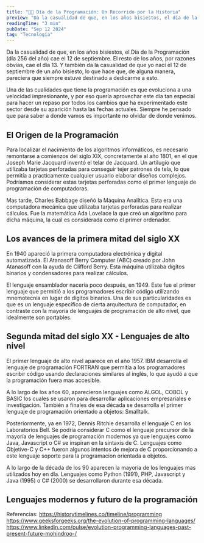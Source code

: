 ```yaml
---
title: "👨‍💻 Día de la Programación: Un Recorrido por la Historia"
preview: "Da la casualidad de que, en los años bisiestos, el día de la programación (día 256 del año), cae en 12 de septiembre. El resto de años, por razones obvias, cae el día 13. Y también da la casualidad..."
readingTime: "3 min"
pubDate: "Sep 12 2024"
tag: "Tecnología"
---
```


Da la casualidad de que, en los años bisiestos, el Día de la Programación (día 256 del año) cae el 12 de septiembre. El resto de los años, por razones obvias, cae el día 13. Y también da la casualidad de que yo nací el 12 de septiembre de un año bisiesto, lo que hace que, de alguna manera, pareciera que siempre estuve destinado a dedicarme a esto.

Una de las cualidades que tiene la programación es que evoluciona a una velocidad impresionante, y por eso quería aprovechar este día tan especial para hacer un repaso por todos los cambios que ha experimentado este sector desde su aparición hasta las fechas actuales. Siempre he pensado que para saber a donde vamos es importante no olvidar de donde venimos.

## El Origen de la Programación
Para localizar el nacimiento de los algoritmos informáticos, es necesario remontarse a comienzos del siglo XIX, concretamente al año 1801, en el que  Joseph Marie Jacquard inventó el telar de Jacquard. Un artilugio que utilizaba tarjetas perforadas para conseguir tejer patrones de tela, lo que permitía a practicamente cualquier usuario elaborar diseños complejos. Podríamos considerar estas tarjetas perforadas como el primer lenguaje de programación de computadoras.

Mas tarde, Charles Babbage diseñó la Máquina Analítica. Esta era una computadora mecánica que utilizaba tarjetas perforadas para realizar cálculos. Fue la matemática Ada Lovelace la que creó un algoritmo para dicha máquina, la cual es considerada como el primer ordenador.

## Los avances de la primera mitad del siglo XX
En 1940 apareció la primera computadora electrónica y digital automatizada. El Atanasoff Berry Computer (ABC) creado por John Atanasoff con la ayuda de Clifford Berry. Esta máquina utilizaba dígitos binarios y condensadores para realizar cálculos. 

El lenguaje ensamblador nacería poco después, en 1949. Este fue el primer lenguaje que permitió a los programadores escribir código utilizando mnemotecnia en lugar de dígitos binarios. Una de sus particularidades es que es un lenguaje específico de cierta arquitectura de computador, en contraste con la mayoría de lenguajes de programación de alto nivel, que idealmente son portables.

## Segunda mitad del siglo XX - Lenguajes de alto nivel
El primer lenguaje de alto nivel aparece en el año 1957. IBM desarrolla el lenguaje de programación FORTRAN que permitía a los programadores escribir código usando declaraciones similares al inglés, lo que ayudó a que la programación fuera mas accesible.

A lo largo de los años 60, aparecieron lenguajes como ALGOL, COBOL y BASIC los cuales se usaron para desarrollar aplicaciones empresariales e investigación. También a finales de esa década se desarrolla el primer lenguaje de programación orientado a objetos: Smalltalk.

Posteriormente, ya en 1972, Dennis Ritchie desarrolla el lenguaje C en los Laboratorios Bell. Se podría considerar C como el lenguaje precursor de la mayoría de lenguajes de programación modernos ya que lenguajes como Java, Javascript o C# se inspiran en la sintaxis de C. Lenguajes como Objetive-C y C++ fueron algunos intentos de mejora de C proporcionando a este lenguaje soporte para la programacion orientada a objetos.

A lo largo de la década de los 90 aparecen la mayoría de los lenguajes mas utilizados hoy en día. Lenguajes como Python (1991), PHP, Javascript y Java (1995) o C# (2000) se desarrollaron durante esa década.

## Lenguajes modernos y futuro de la programación


Referencias:
https://historytimelines.co/timeline/programming
https://www.geeksforgeeks.org/the-evolution-of-programming-languages/
https://www.linkedin.com/pulse/evolution-programming-languages-past-present-future-mohindroo-/